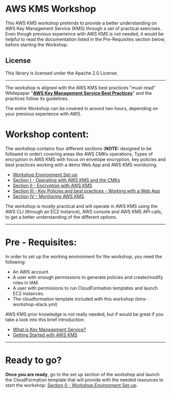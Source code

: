 # AWS KMS Workshop

This AWS KMS workshop pretends to provide a better understanding on AWS Key Management Service (KMS) through a set of practical exercises. Even though previous experience with AWS KMS is not needed, it would be helpful to read the documentation listed in the Pre-Requisites section below, before starting the Workshop.

## License

This library is licensed under the Apache 2.0 License. 

---

The workshop is aligned with the AWS KMS best practices "must-read" Whitepaper "**[AWS Key Management Service Best Practices](https://d0.awsstatic.com/whitepapers/aws-kms-best-practices.pdf)**" and the practices follow its guidelines.

The entire Workshop can be covered in around two hours, depending on your previous experience with AWS.


# Workshop content:
The workshop contains four different sections (**NOTE:** designed to be followed in order) covering areas like AWS CMKs operations, Types of encryption in AWS KMS with focus on envelope encryption, key policies and best practices working with a demo Web App and AWS KMS monitoring.

* [Workshop Environment Set-up](https://github.com/mbarronaws/aws-kms-workshop/blob/master/Section-0-Workshop-Environment-Set-up.md)
* [Section I - Operating with AWS KMS and the CMKs](https://github.com/mbarronaws/aws-kms-workshop/blob/master/Section-1-Operating-with-AWS-KMS.md)
* [Section II - Encryption with AWS KMS](https://github.com/mbarronaws/aws-kms-workshop/blob/master/Section-2-Encryption-with-AWS-KMS.md)
* [Section III - Key Policies and best practices - Working with a Web App](https://github.com/mbarronaws/aws-kms-workshop/blob/master/Section-3-Working-with-Web-App.md)
* [Section IV - Monitoring AWS KMS](https://github.com/mbarronaws/aws-kms-workshop/blob/master/Section-4-Monitoring-AWS-KMS.md).

The workshop is mostly practical and will operate in AWS KMS using the AWS CLI (through an EC2 instance), AWS console and AWS KMS API calls, to get a better understanding of the different options. 

---

# Pre - Requisites:

In order to set up the working environment for the workshop, you need the following:

* An AWS account.
* A user with enough permissions to generate policies and create/modify roles in IAM.
* A user with permissions to run CloudFormation templates and launch EC2 instances.
* The cloudformation template included with this workshop (kms-workshop-stack.yml)

AWS KMS prior knowledge is not really needed, but if would be great if you take a look into this brief introduction:

* [What is Key Management Service?](https://docs.aws.amazon.com/kms/latest/developerguide/overview.html)
* [Getting Started with AWS KMS](https://docs.aws.amazon.com/kms/latest/developerguide/getting-started.html)
---

# Ready to go?

**Once you are ready**, go to the set up section of the workshop and launch the CloudFormation template that will provide with the needed resources to start the workshop: [Section 0 - Workshop Environment Set-up](https://github.com/mbarronaws/aws-kms-workshop/blob/master/Section-0-Workshop-Environment-Set-up.md).


